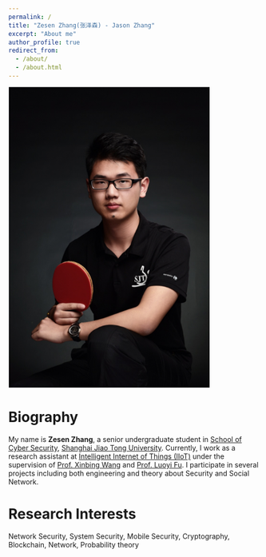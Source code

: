 ```yaml
---
permalink: /
title: "Zesen Zhang(张泽森) - Jason Zhang"
excerpt: "About me"
author_profile: true
redirect_from: 
  - /about/
  - /about.html
---
```

<img src="images/zesenzhang.jpg" width = "80%" />

Biography
======
My name is **Zesen Zhang**, a senior undergraduate student in [School of Cyber Security](http://www.infosec.sjtu.edu.cn), [Shanghai Jiao Tong University](http://www.sjtu.edu.cn). Currently, I work as a research assistant at [Intelligent Internet of Things (IIoT)](http://iiot.sjtu.edu.cn/) under the supervision of [Prof. Xinbing Wang](http://iwct.sjtu.edu.cn/Personal/xwang8/) and [Prof. Luoyi Fu](http://www.cs.sjtu.edu.cn/~fu-ly/index.html). I participate in several projects including both engineering and theory about Security and Social Network.

Research Interests
======
Network Security, System Security, Mobile Security, Cryptography, Blockchain, Network, Probability theory
